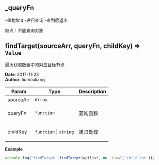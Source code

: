 ## \_queryFn
<p>-重构find
-递归查询
-查到后退出</p>
<p>缺点：不能查询对象</p>

## findTarget(sourceArr, queryFn, childKey) ⇒ <code>Value</code>
<p>遍历获取数组中的对应目标节点</p>

**Date**: 2017-11-23  
**Author**: liumouliang  

| Param | Type | Description |
| --- | --- | --- |
| sourceArr | <code>Array</code> |  |
| queryFn | <code>function</code> | <p>查询函数</p> |
| childKey | <code>function</code> \| <code>string</code> | <p>递归处理</p> |

**Example**  
```javascript
console.log('findTarget',findTarget(apilist,_=>_.id==2,'childList'));
```

